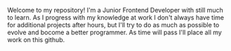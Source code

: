 Welcome to my repository!
I'm a Junior Frontend Developer with still much to learn. As I progress with my knowledge at work I don't always have time for additional projects after hours, but I'll try to do as much as possible to evolve and bocome a better programmer. As time will pass I'll place all my work on this github.

<!---
janjarozek/janjarozek is a ✨ special ✨ repository because its `README.md` (this file) appears on your GitHub profile.
You can click the Preview link to take a look at your changes.
--->
